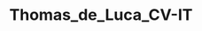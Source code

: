 ---
title: Thomas_de_Luca_CV-IT

tr_position: Posizione
tr_activities: Attività svolte
tr_technologies_used: Tecnologie usate

education:
  label: Formazione & Certificazioni
  entries:
    - time: 2010 - 2014
      field: <b class="kopje">Laurea triennale in Informatica</b>, Hogeschool van Amsterdam
    - time: 2019
      field: <a href="https://orienter.regione.emilia-romagna.it/qualifica/dettaglio/308#collapseuc3" target="_blank">Scheda Capacità e Conoscenze, Tecnico Informatico (UC3)</a>
    - time: 2020
      field: "<a href='https://www.youracclaim.com/badges/ca2ac504-91b9-4976-94cf-d821b87cd9fc' target='_blank'>MS Certified: Azure Fundamentals (AZ-900)</a>"
    - time: 2021
      field: "<a href='https://www.youracclaim.com/badges/bed93a5a-647a-4937-baaa-c78a425dc60f' target='_blank'>Linux Foundation Certified Sysadmin (LFCS)</a>"

languages:
  label: Competenze linguistiche
  entries:
    - label: Inglese
      level: <i class='fa fa-fw fa-star'></i> <i class='fa fa-fw fa-star'></i> <i class='fa fa-fw fa-star'></i> <i class='fa fa-fw fa-star'></i> <i class='fa fa-fw fa-star'></i>
    - label: Olandese
      level: <i class='fa fa-fw fa-star'></i> <i class='fa fa-fw fa-star'></i> <i class='fa fa-fw fa-star'></i> <i class='fa fa-fw fa-star'></i> <i class='fa fa-fw fa-star'></i>
    - label: Italiano
      level: <i class='fa fa-fw fa-star'></i> <i class='fa fa-fw fa-star'></i> <i class='fa fa-fw fa-star'></i> <i class='fa fa-fw fa-star'></i> <i class='fa fa-fw fa-star'></i>
    - label: Portoghese
      level: <i class='fa fa-fw fa-star'></i> <i class='fa fa-fw fa-star'></i> <i class='fa fa-fw fa-star-o'></i> <i class='fa fa-fw fa-star-o'></i> <i class='fa fa-fw fa-star-o'></i>

tech:
  label: Competenze tecniche
  entries:
    Linguaggi: HTML, CSS, JavaScript, PHP, SQL, Python, Bash, Powershell
    Librerie & Framework: Bootstrap, jQuery, Vuejs, Nodejs, Laravel
    CMS & Site Generators: WordPress, GravCMS, Jekyll, Hugo
    Project management: Git, Redmine, YouTrack, Kaseya BMS
    Software di server: Windows, Linux, Virtualbox, VMWare, Apache
    Hardware: Raspberry Pi, Cambium Networks, stampanti Lexmark

work:
  label: Esperienza lavorativa
  sublabel: Riferimenti disponibili su richiesta. Visita <a href="https://thomasdeluca.nl/portfolio" target="_blank">thomasdeluca.nl/portfolio</a> per vedere vari progetti fatti da me.
  entries:
    - time: Feb. 2021 - Presente
      place: "<a href='https://www.boolean.careers/' target='_blank'>Boolean Careers</a>"
      position: Teacher Assistant
      activities: Aiutare gli studenti del corso rispondendo alle loro domande e i loro dubbi su i linguaggi di programmazione, preparare e dare dei recap, controllare i compiti fatti dagli studenti
      technologies: Zoom, HTML, CSS, JS, MySQL, PHP, Laravel, Git
    - time: Ott. 2018 - Presente
      place: "<a href='https://www.insupport.it/' target='_blank'>InSupport</a>"
      position: Tecnico Informatico presso l'Amministrazione Provinciale di Forlì-Cesena
      activities: Configurazione server, risoluzione di problemi in remoto e sul posto, controllo di qualità di hardware, reinstallazione di sistemi operativi, scrivere documentazione tecnica e manuali per utenti
      technologies: Windows Server, IIS, Linux, Apache, VMWare, Python, Grafana, Ivanti
    - time: Gen. 2019 - Mag. 2019
      place: <a href='https://www.t-consulting.it/' target='_blank'>T-Consulting</a>
      position: Network Operations Center (NOC) Specialist
      activities: "Gestione e risoluzione di chiamate su computer e VM, sviluppato le fondamenta di <a href='https://globaldash.it/en-index.html' target='_blank'>Globaldash</a>: una SaaS che consente ad aziende di monitorare i propri clienti in modo più preciso ed efficiente."
      technologies: Windows AD, Kaseya Suite, Office365, Auvik, VMWare, SGBox, Laravel
    - time: Gen. 2018 - Lug. 2018
      place: <a href='https://www.sitel.com/' target='_blank'>Sitel</a>
      position: Agente di assistenza tecnica clienti per Lexmark
      activities: Risoluzione di problemi di stampanti per clienti, <a href="https://thomasdeluca.nl/portfolio/lexmark-webtool" target="_blank">sviluppato applicazione interna</a> per cercare le informazioni più velocemente riducendo così il tempo necessario per aiutare i clienti.
      technologies: "Siebel, Boldchat, LogMeIn, applicazione interna: Hugo e Python."
    - time: Mar. 2017 - Set. 2017<br />Lug. 2018 - Ago. 2018
      place: <a href='http://www.movementontheground.com/' target='_blank'>Movement on the Ground</a>
      position: Tecnico informatico (volontario)
      activities: Dare lezioni d'Inglese e di Informatica, cucinare, aiutare con pannelli solari e elettricità, gestione del sito web, riparazione computer, migliorare la connettività del WiFi
      technologies: Cambium, Ubiquity, RouterOS, Linux, WordPress, Grav CMS
    - time: Nov. 2014 - Lug. 2015<br />Feb. 2016 - Ago. 2016
      place: <a href='http://www.virtuagym.com/' target='_blank'>Virtuagym</a>
      position: Sviluppatore software
      activities: Sviluppare nuove funzionalità, risolvere bug, sviluppare l'API
      technologies: PHP, MySQL, JS/jQuery, HTML, CSS/Bootstrap, Laravel

internships:
  label: Tirocini curriculari
  entries:
    - time: Feb. 2014 - Giu. 2014
      place: <a href='http://www.knowhowww.nl/' target='_blank'>KnowHowww</a>, Paesi Bassi
      position: Sviluppatore WordPress
      activities: Gestione e sviluppo di siti di clienti
      technologies: WordPress, JS, HTML, CSS
    - time: Nov. 2013 - Gen. 2014
      place: <a href='http://www.ictindewolken.nl/' target='_blank'>ICT in de wolken</a>, Paesi Bassi
      position: Assistente docente
      activities: Insegnare alunni come sviluppare software
      technologies: Scratch, Java
    - time: Set. 2012 - Feb. 2013
      place: <a href='http://gen25.com/' target='_blank'>Gen25</a>, Paesi Bassi
      position: Sviluppatore software
      activities: Gestione dei siti dei clienti, sviluppo di plugin per il CMS, evaluare il CMS per usabilità.
      technologies: Gen25 CMS, PHP, JS, HTML, CSS

workaways:
  label: Work and Travel
  sublabel: Lavori a breve termine che ho avuto durante i miei viaggi in cambio di vitto e alloggio.
  entries:
    - time: Giu. 2019 - Set. 2019
      place: <b><a href='https://www.sattrestaurant.com/en' target='_blank'>Satt Restaurant (Icelandair Natura Hotel)</a></b>, Reykjavik, Islanda
      position: Cameriere
      activities: Servire i tavoli, preparare stanze per eventi
    - time: Nov. 2016 - Dic. 2016
      place: <b><a href='http://www.laterrerahostel.com/en/' target='_blank'>La Terrera Hostel</a></b>, Tenerife, Spagna
      position: Receptionista, Assistenza tecnica
      activities: Fare il check-in e checkout degli ospiti, pulire l'ostello, assistenza con Attività svolte informatiche
    - time: Nov. 2015 - Gen. 2016
      place: <b><a href='http://sevillabackpackers.es/' target='_blank'>Sevilla Backpackers Inn</a></b>, Sevilla, Spagna
      position: Addetto alle pulizie, cuoco
      activities: Pulire l'ostello, cucinare per ospiti e staff
    - time: Sep. 2015 - Oct. 2015
      place: <b><a href='http://www.lightsouthostel.com/' target='_blank'>Lights Out Hostel</a></b>, Malaga, Spagna
      position: Receptionista, addetto alle pulizie, barista
      activities: Fare il check-in e checkout degli ospiti, turni di notte, vendita bevande

gdpr: Autorizzo il trattamento dei dati personali contenuti nel mio curriculum vitae in base all’art. 13 del D. Lgs. 196/2003 e all’art. 13 GDPR 679/16.

extends: _layouts.cv
---